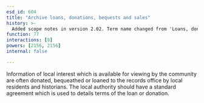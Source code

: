 ```yaml
---
esd_id: 604
title: "Archive loans, donations, bequests and sales"
history: >-
  Added scope notes in version 2.02. Term name changed from 'Loans, donations, bequests and sale to the Records Office' to 'Archives - loans, donations bequests and sales' in version 3.00. Name changed to 'Archive loans, donations, bequests and sales' in version 4.00.
function: 77
interactions: [8]
powers: [2156, 2156]
internal: false

---
```


Information of local interest which is available for viewing by the community are often donated, bequeathed or loaned to the records office by local residents and historians.  The local authority should have a standard agreement which is used to details terms of the loan or donation.

